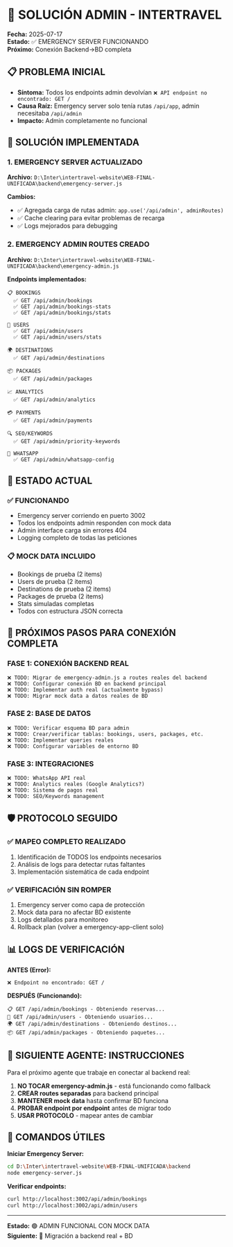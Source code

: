 # 🚨 SOLUCIÓN ADMIN - INTERTRAVEL
**Fecha:** 2025-07-17  
**Estado:** ✅ EMERGENCY SERVER FUNCIONANDO  
**Próximo:** Conexión Backend→BD completa

## 📋 PROBLEMA INICIAL
- **Síntoma:** Todos los endpoints admin devolvían `❌ API endpoint no encontrado: GET /`
- **Causa Raíz:** Emergency server solo tenía rutas `/api/app`, admin necesitaba `/api/admin`
- **Impacto:** Admin completamente no funcional

## 🎯 SOLUCIÓN IMPLEMENTADA

### **1. EMERGENCY SERVER ACTUALIZADO**
**Archivo:** `D:\Inter\intertravel-website\WEB-FINAL-UNIFICADA\backend\emergency-server.js`

**Cambios:**
- ✅ Agregada carga de rutas admin: `app.use('/api/admin', adminRoutes)`
- ✅ Cache clearing para evitar problemas de recarga
- ✅ Logs mejorados para debugging

### **2. EMERGENCY ADMIN ROUTES CREADO**
**Archivo:** `D:\Inter\intertravel-website\WEB-FINAL-UNIFICADA\backend\emergency-admin.js`

**Endpoints implementados:**
```
📋 BOOKINGS
  ✅ GET /api/admin/bookings
  ✅ GET /api/admin/bookings-stats  
  ✅ GET /api/admin/bookings/stats

👥 USERS
  ✅ GET /api/admin/users
  ✅ GET /api/admin/users/stats

🌍 DESTINATIONS  
  ✅ GET /api/admin/destinations

📦 PACKAGES
  ✅ GET /api/admin/packages

📈 ANALYTICS
  ✅ GET /api/admin/analytics

💳 PAYMENTS
  ✅ GET /api/admin/payments

🔍 SEO/KEYWORDS
  ✅ GET /api/admin/priority-keywords

📱 WHATSAPP
  ✅ GET /api/admin/whatsapp-config
```

## 🧪 ESTADO ACTUAL

### **✅ FUNCIONANDO**
- Emergency server corriendo en puerto 3002
- Todos los endpoints admin responden con mock data
- Admin interface carga sin errores 404
- Logging completo de todas las peticiones

### **📋 MOCK DATA INCLUIDO**
- Bookings de prueba (2 items)
- Users de prueba (2 items) 
- Destinations de prueba (2 items)
- Packages de prueba (2 items)
- Stats simuladas completas
- Todos con estructura JSON correcta

## 🚀 PRÓXIMOS PASOS PARA CONEXIÓN COMPLETA

### **FASE 1: CONEXIÓN BACKEND REAL**
```
❌ TODO: Migrar de emergency-admin.js a routes reales del backend
❌ TODO: Configurar conexión BD en backend principal
❌ TODO: Implementar auth real (actualmente bypass)
❌ TODO: Migrar mock data a datos reales de BD
```

### **FASE 2: BASE DE DATOS**
```
❌ TODO: Verificar esquema BD para admin
❌ TODO: Crear/verificar tablas: bookings, users, packages, etc.
❌ TODO: Implementar queries reales
❌ TODO: Configurar variables de entorno BD
```

### **FASE 3: INTEGRACIONES**
```
❌ TODO: WhatsApp API real
❌ TODO: Analytics reales (Google Analytics?)
❌ TODO: Sistema de pagos real
❌ TODO: SEO/Keywords management
```

## 🛡️ PROTOCOLO SEGUIDO

### **✅ MAPEO COMPLETO REALIZADO**
1. Identificación de TODOS los endpoints necesarios
2. Análisis de logs para detectar rutas faltantes
3. Implementación sistemática de cada endpoint

### **✅ VERIFICACIÓN SIN ROMPER**
1. Emergency server como capa de protección
2. Mock data para no afectar BD existente  
3. Logs detallados para monitoreo
4. Rollback plan (volver a emergency-app-client solo)

## 📊 LOGS DE VERIFICACIÓN

**ANTES (Error):**
```
❌ Endpoint no encontrado: GET /
```

**DESPUÉS (Funcionando):**
```
📋 GET /api/admin/bookings - Obteniendo reservas...
👥 GET /api/admin/users - Obteniendo usuarios...
🌍 GET /api/admin/destinations - Obteniendo destinos...
📦 GET /api/admin/packages - Obteniendo paquetes...
```

## 🎯 SIGUIENTE AGENTE: INSTRUCCIONES

Para el próximo agente que trabaje en conectar al backend real:

1. **NO TOCAR emergency-admin.js** - está funcionando como fallback
2. **CREAR routes separadas** para backend principal  
3. **MANTENER mock data** hasta confirmar BD funciona
4. **PROBAR endpoint por endpoint** antes de migrar todo
5. **USAR PROTOCOLO** - mapear antes de cambiar

## 🔧 COMANDOS ÚTILES

**Iniciar Emergency Server:**
```bash
cd D:\Inter\intertravel-website\WEB-FINAL-UNIFICADA\backend
node emergency-server.js
```

**Verificar endpoints:**
```bash
curl http://localhost:3002/api/admin/bookings
curl http://localhost:3002/api/admin/users
```

---
**Estado:** 🟢 ADMIN FUNCIONAL CON MOCK DATA  
**Siguiente:** 🔄 Migración a backend real + BD
